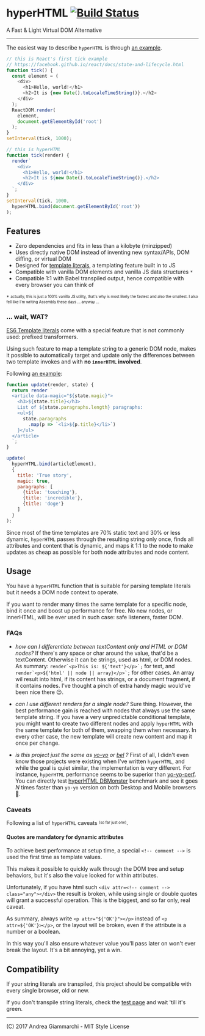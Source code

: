 # hyperHTML [![Build Status](https://travis-ci.org/WebReflection/hyperHTML.svg?branch=master)](https://travis-ci.org/WebReflection/hyperHTML)

A Fast & Light Virtual DOM Alternative
- - -

The easiest way to describe `hyperHTML` is through [an example](https://webreflection.github.io/hyperHTML/test/tick.html).
```js
// this is React's first tick example
// https://facebook.github.io/react/docs/state-and-lifecycle.html
function tick() {
  const element = (
    <div>
      <h1>Hello, world!</h1>
      <h2>It is {new Date().toLocaleTimeString()}.</h2>
    </div>
  );
  ReactDOM.render(
    element,
    document.getElementById('root')
  );
}
setInterval(tick, 1000);

// this is hyperHTML
function tick(render) {
  render`
    <div>
      <h1>Hello, world!</h1>
      <h2>It is ${new Date().toLocaleTimeString()}.</h2>
    </div>
  `;
}
setInterval(tick, 1000,
  hyperHTML.bind(document.getElementById('root'))
);
```

## Features

  * Zero dependencies and fits in less than a kilobyte (minzipped)
  * Uses directly native DOM instead of inventing new syntax/APIs, DOM diffing, or virtual DOM
  * Designed for [template literals](http://www.ecma-international.org/ecma-262/6.0/#sec-template-literals), a templating feature built in to JS
  * Compatible with vanilla DOM elements and vanilla JS data structures `*`
  * Compatible 1:1 with Babel transpiled output, hence compatible with every browser you can think of

`*` <sup><sub> actually, this is just a 100% vanilla JS utility, that's why is most likely the fastest and also the smallest. I also fell like I'm writing Assembly these days ... anyway ...</sub></sup>


### ... wait, WAT?
[ES6 Template literals](https://developer.mozilla.org/en/docs/Web/JavaScript/Reference/Template_literals) come with a special feature that is not commonly used: prefixed transformers.

Using such feature to map a template string to a generic DOM node, makes it possible to automatically target and update only the differences between two template invokes and with **no `innerHTML` involved**.

Following [an example](https://webreflection.github.io/hyperHTML/test/article.html):
```js
function update(render, state) {
  return render `
  <article data-magic="${state.magic}">
    <h3>${state.title}</h3>
    List of ${state.paragraphs.length} paragraphs:
    <ul>${
      state.paragraphs
        .map(p => `<li>${p.title}</li>`)
    }</ul>
  </article>
  `;
}

update(
  hyperHTML.bind(articleElement),
  {
    title: 'True story',
    magic: true,
    paragraphs: [
      {title: 'touching'},
      {title: 'incredible'},
      {title: 'doge'}
    ]
  }
);
```

Since most of the time templates are 70% static text and 30% or less dynamic, `hyperHTML` passes through the resulting string only once, finds all attributes and content that is dynamic, and maps it 1:1 to the node to make updates as cheap as possible for both node attributes and node content.

## Usage
You have a `hyperHTML` function that is suitable for parsing template literals but it needs a DOM node context to operate.

If you want to render many times the same template for a specific node, bind it once and boost up performance for free.
No new nodes, or innerHTML, will be ever used in such case: safe listeners, faster DOM.

### FAQs

  * _how can I differentiate between textContent only and HTML or DOM nodes?_
    If there's any space or char around the value, that'd be a textContent.
    Otherwise it can be strings, used as html, or DOM nodes.
    As summary: ```render`<p>This is: ${'text'}</p>`;``` for text, and ```render`<p>${'html' || node || array}</p>`;``` for other cases.
    An array wil result into html, if its content has strings, or a document fragment, if it contains nodes.
    I've thought a pinch of extra handy magic would've been nice there 😉.

  * _can I use different renders for a single node?_
    Sure thing. However, the best performance gain is reached with nodes that always use the same template string.
    If you have a very unpredictable conditional template, you might want to create two different nodes and apply `hyperHTML` with the same template for both of them, swapping them when necessary.
    In every other case, the new template will create new content and map it once per change.

  * _is this project just the same as [yo-yo](https://github.com/maxogden/yo-yo) or [bel](https://github.com/shama/bel) ?_
    First of all, I didn't even know those projects were existing when I've written `hyperHTML`, and while the goal is quiet similar, the implementation is very different.
    For instance, `hyperHTML` performance seems to be superior than [yo-yo-perf](https://github.com/shama/yo-yo-perf).
    You can directly test [hyperHTML DBMonster](https://webreflection.github.io/hyperHTML/test/dbmonster.html) benchmark and see it goes _N_ times faster than `yo-yo` version on both Desktop and Mobile browsers 🎉.


### Caveats

Following a list of `hyperHTML` caveats <sup><sub>(so far just one)</sub></sup>.

#### Quotes are mandatory for dynamic attributes
To achieve best performance at setup time, a special `<!-- comment -->` is used the first time as template values.

This makes it possible to quickly walk through the DOM tree and setup behaviors, but it's also the value looked for within attributes.

Unfortunately, if you have html such `<div attr=<!-- comment --> class="any"></div>` the result is broken, while using single or double quotes will grant a successful operation. This is the biggest, and so far only, real caveat.

As summary, always write `<p attr="${'OK'}"></p>` instead of `<p attr=${'OK'}></p>`, or the layout will be broken, even if the attribute is a number or a boolean.

In this way you'll also ensure whatever value you'll pass later on won't ever break the layout. It's a bit annoying, yet a win.


## Compatibility
If your string literals are transpiled, this project should be compatible with every single browser, old or new.

If you don't transpile string literals, check the [test page](https://webreflection.github.io/hyperHTML/test/) and wait 'till it's green.

- - -
(C) 2017 Andrea Giammarchi - MIT Style License
